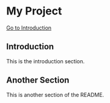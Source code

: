 # My Project


[Go to Introduction](#introduction)

## Introduction
This is the introduction section.

## Another Section
This is another section of the README.
